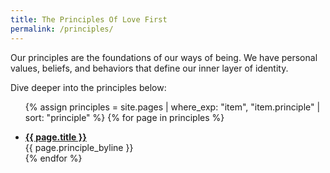 ```yaml
---
title: The Principles Of Love First
permalink: /principles/
---
```


Our principles are the foundations of our ways of being. We have personal values, beliefs, and behaviors that define our inner layer of identity.



Dive deeper into the principles below:

<ul class="principles-list">

{% assign principles = site.pages | where_exp: "item", "item.principle" | sort: "principle" %}
{% for page in principles %}
<li><a href="{{ page.url }}"><strong>{{ page.title }}</strong></a><br/>
  {{ page.principle_byline }}</li>
{% endfor %}

</ul>
